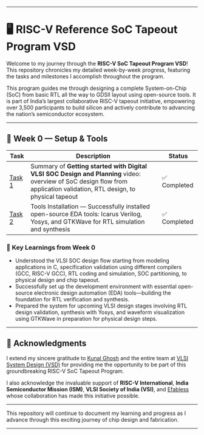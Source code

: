 ***

# 🖥️ RISC-V Reference SoC Tapeout Program VSD

Welcome to my journey through the **RISC-V SoC Tapeout Program VSD**! This repository chronicles my detailed week-by-week progress, featuring the tasks and milestones I accomplish throughout the program.  

This program guides me through designing a complete System-on-Chip (SoC) from basic RTL all the way to GDSII layout using open-source tools. It is part of India’s largest collaborative RISC-V tapeout initiative, empowering over 3,500 participants to build silicon and actively contribute to advancing the nation’s semiconductor ecosystem.

***

## 📅 Week 0 — Setup & Tools

| Task | Description | Status |
|-------|-------------|--------|
| [Task 1](./Week-0/Task-1/README.md) | Summary of **Getting started with Digital VLSI SOC Design and Planning** video: overview of SoC design flow from application validation, RTL design, to physical tapeout | ✅ Completed |
| [Task 2](./Week-0/Task-2/README.md) | Tools Installation — Successfully installed open-source EDA tools: Icarus Verilog, Yosys, and GTKWave for RTL simulation and synthesis | ✅ Completed |

### 🌟 Key Learnings from Week 0

- Understood the VLSI SOC design flow starting from modeling applications in C, specification validation using different compilers (GCC, RISC-V GCC), RTL coding and simulation, SOC partitioning, to physical design and chip tapeout.
- Successfully set up the development environment with essential open-source electronic design automation (EDA) tools—building the foundation for RTL verification and synthesis.
- Prepared the system for upcoming VLSI design stages involving RTL design validation, synthesis with Yosys, and waveform visualization using GTKWave in preparation for physical design steps.

***

## 🙏 Acknowledgments

I extend my sincere gratitude to [Kunal Ghosh](https://github.com/kunalg123) and the entire team at [VLSI System Design (VSD)](https://vsdiat.vlsisystemdesign.com/) for providing me the opportunity to be part of this groundbreaking RISC-V SoC Tapeout Program.  

I also acknowledge the invaluable support of **RISC-V International**, **India Semiconductor Mission (ISM)**, **VLSI Society of India (VSI)**, and [Efabless](https://github.com/efabless) whose collaboration has made this initiative possible.

***

This repository will continue to document my learning and progress as I advance through this exciting journey of chip design and fabrication.

---
